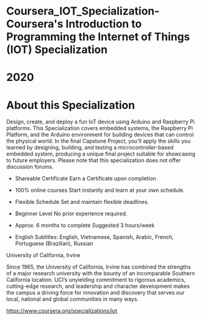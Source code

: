 
# Coursera_IOT_Specialization-Coursera's Introduction to Programming the Internet of Things (IOT) Specialization 

# 2020

# About this Specialization

Design, create, and deploy a fun IoT device using Arduino and Raspberry Pi platforms. This Specialization covers embedded systems, the Raspberry Pi Platform, and the Arduino environment for building devices that can control the physical world. In the final Capstone Project, you’ll apply the skills you learned by designing, building, and testing a microcontroller-based embedded system, producing a unique final project suitable for showcasing to future employers. Please note that this specialization does not offer discussion forums.

* Shareable Certificate
  Earn a Certificate upon completion

* 100% online courses
Start instantly and learn at your own schedule.

* Flexible Schedule
Set and maintain flexible deadlines.

* Beginner Level
No prior experience required.

* Approx. 6 months to complete
Suggested 3 hours/week

* English
Subtitles: English, Vietnamese, Spanish, Arabic, French, Portuguese (Brazilian), Russian

University of California, Irvine

Since 1965, the University of California, Irvine has combined the strengths of a major research university with the bounty of an incomparable Southern California location. UCI’s unyielding commitment to rigorous academics, cutting-edge research, and leadership and character development makes the campus a driving force for innovation and discovery that serves our local, national and global communities in many ways.

https://www.coursera.org/specializations/iot
